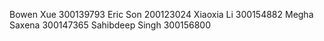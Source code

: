 Bowen Xue 300139793
Eric Son 200123024
Xiaoxia Li 300154882
Megha Saxena 300147365
Sahibdeep Singh 300156800
